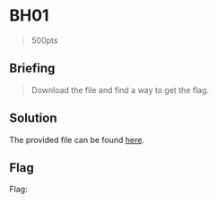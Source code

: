 # BH01
> 500pts

## Briefing
> Download the file and find a way to get the flag.

## Solution
The provided file can be found [here](bh01.zip).

## Flag
Flag: ` `
